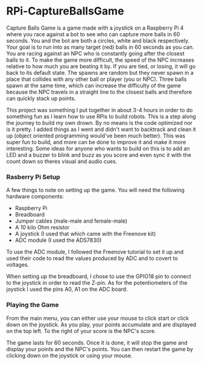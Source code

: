 # RPi-CaptureBallsGame
Capture Balls Game is a game made with a joystick on a Raspberry Pi 4 where you race against a bot to see who can capture more balls in 60 seconds. You and the bot are both a circles, white and black respectively. Your goal is to run into as many target (red) balls in 60 seconds as you can. You are racing against an NPC who is constantly going after the closest balls to it. To make the game more difficult, the speed of the NPC increases relative to how much you are beating it by. If you are tied, or losing, it will go back to its default state. The spawns are random but they never spawn in a place that collides with any other ball or player (you or NPC). Three balls spawn at the same time, which can increase the difficulty of the game because the NPC travels in a straight line to the closest balls and therefore can quickly stack up points. 

This project was something I put together in about 3-4 hours in order to do something fun as I learn how to use RPis to build robots. This is a step along the journey to build my own drown. By no means is the code optimized nor is it pretty. I added things as I went and didn't want to backtrack and clean it up (object oriented programming would've been much better). This was super fun to build, and more can be done to improve it and make it more interesting. Some ideas for anyone who wants to build on this is to add an LED and a buzzer to blink and buzz as you score and even sync it with the count down so theres visual and audio cues.

<h3>Rasberry Pi Setup</h3>
A few things to note on setting up the game. You will need the following hardware components:
<ul>
  <li>Raspberry Pi</li>
  <li>Breadboard</li>
  <li>Jumper cables (male-male and female-male)</li>
  <li>A 10 kilo Ohm resistor</li>
  <li>A joystick (I used that which came with the Freenove kit)</li>
  <li>ADC module (I used the ADS7830)</li>
</ul>
To use the ADC module, I followed the Freenove tutorial to set it up and used their code to read the values produced by ADC and to covert to voltages.

When setting up the breadboard, I chose to use the GPIO18 pin to connect to the joystick in order to read the Z-pin. As for the potentiometers of the joystick I used the pins A0, A1 on the ADC board.

<h3>Playing the Game</h3>
From the main menu, you can either use your mouse to click start or click down on the joystick. As you play, your points accumulate and are displayed on the top left. To the right of your score is the NPC's score.

The game lasts for 60 seconds. Once it is done, it will stop the game and display your points and the NPC's points. You can then restart the game by clicking down on the joystick or using your mouse.
